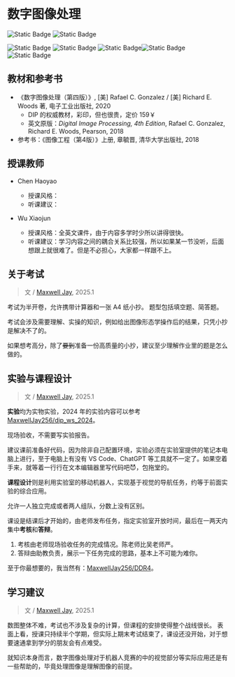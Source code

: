 # 数字图像处理

![Static Badge](https://img.shields.io/badge/%E8%80%83%E6%9F%A5%E8%AF%BE-green)  ![Static Badge](https://img.shields.io/badge/%E5%AD%A6%E5%88%86-2-moccasin)

![Static Badge](https://img.shields.io/badge/%E6%88%90%E7%BB%A9%E6%9E%84%E6%88%90-gold)  ![Static Badge](https://img.shields.io/badge/%E4%BD%9C%E4%B8%9A-10%25-wheat)  ![Static Badge](https://img.shields.io/badge/课程设计-20%25-wheat)![Static Badge](https://img.shields.io/badge/实验-25%25-wheat)![Static Badge](https://img.shields.io/badge/%E6%9C%9F%E6%9C%AB%E8%80%83%E8%AF%95-45%25-wheat)

## 教材和参考书

- 《数字图像处理（第四版）》, [美] Rafael C. Gonzalez / [美] Richard E. Woods 著, 电子工业出版社, 2020
  - DIP 的权威教材，彩印，但也很贵，定价 159￥
  - 英文原版：*Digital Image Processing, 4th Edition*, Rafael C. Gonzalez, Richard E. Woods, Pearson, 2018
- 参考书：《图像工程（第4版）》上册, 章毓晋, 清华大学出版社, 2018

## 授课教师

- Chen Haoyao
  - 授课风格：
  - 听课建议：

- Wu Xiaojun
  - 授课风格：全英文课件，由于内容多学时少所以讲得很快。
  - 听课建议：学习内容之间的耦合关系比较强，所以如果某一节没听，后面想跟上就很难了。但是不必担心，大家都一样跟不上。

## 关于考试

> 文 / [Maxwell Jay](https://github.com/MaxwellJay256), 2025.1

考试为半开卷，允许携带计算器和一张 A4 纸小抄。
题型包括填空题、简答题。

考试会涉及需要理解、实操的知识，例如给出图像形态学操作后的结果，只凭小抄是解决不了的。

如果想考高分，除了~~要到~~准备一份高质量的小抄，建议至少理解作业里的题是怎么做的。

## 实验与课程设计

> 文 / [Maxwell Jay](https://github.com/MaxwellJay256), 2025.1

**实验**均为实物实验，2024 年的实验内容可以参考 [MaxwellJay256/dip_ws_2024](https://github.com/MaxwellJay256/dip_ws_2024)。

现场验收，不需要写实验报告。

建议课前准备好代码，因为除非自己配置环境，实验必须在实验室提供的笔记本电脑上进行，至于电脑上有没有 VS Code、ChatGPT 等工具就不一定了。如果空着手来，就等着一行行在文本编辑器里写代码吧😈，包拖堂的。

**课程设计**则是利用实验室的移动机器人，实现基于视觉的导航任务，约等于前面实验的综合应用。

允许一人独立完成或者两人组队，分数上没有区别。

课设是结课后才开始的，由老师发布任务，指定实验室开放时间，最后在一两天内集中**考核**和**答辩**。

1. 考核由老师现场验收任务的完成情况。陈老师比吴老师严。
2. 答辩由助教负责，展示一下任务完成的思路，基本上不可能为难你。

至于你最想要的，我当然有：[MaxwellJay256/DDR4](https://github.com/MaxwellJay256/DDR4)。

## 学习建议

> 文 / [Maxwell Jay](https://github.com/MaxwellJay256), 2025.1

数图整体不难，考试也不涉及复杂的计算，但课程的安排使得整个战线很长。
表面上看，授课只持续半个学期，但实际上期末考试结束了，课设还没开始，对于想要速通拿到学分的朋友会有点难受。

就知识本身而言，数字图像处理对于机器人竞赛的中的视觉部分等实际应用还是有一些帮助的，毕竟处理图像是理解图像的前提。
